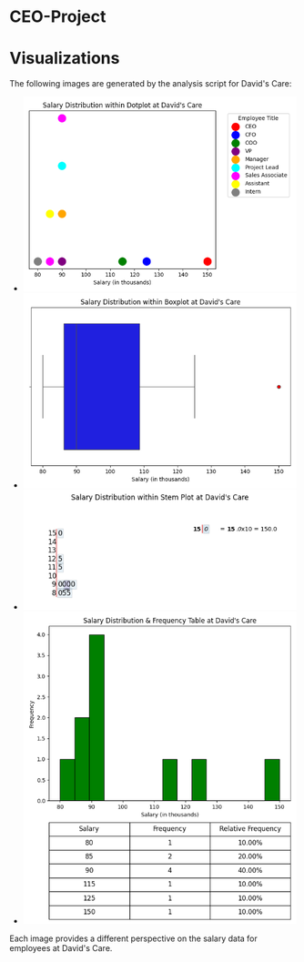 # CEO-Project

# Visualizations

The following images are generated by the analysis script for David's Care:

- ![Dotplot](plots/salary_dotplot.png)
- ![Boxplot](plots/salary_boxplot.png)
- ![Stemplot](plots/salary_stemplot.png)
- ![Histogram with Frequency Table](plots/salary_histogram_with_table.png)

Each image provides a different perspective on the salary data for employees at David's Care.